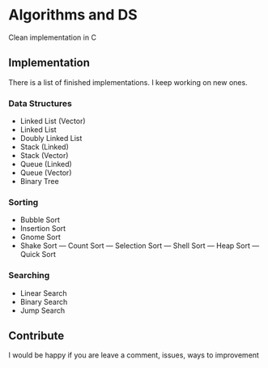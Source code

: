 # Algorithms and DS
Clean implementation in C
## Implementation
There is a list of finished implementations. I keep working on new ones.

### Data Structures
- Linked List (Vector)
- Linked List
- Doubly Linked List 
- Stack (Linked)
- Stack (Vector)
- Queue (Linked)
- Queue (Vector)
- Binary Tree

### Sorting
- Bubble Sort
- Insertion Sort
- Gnome Sort
- Shake Sort
— Count Sort
— Selection Sort
— Shell Sort
— Heap Sort
— Quick Sort

### Searching
- Linear Search
- Binary Search
- Jump Search

## Contribute
I would be happy if you are leave a comment, issues, ways to improvement
